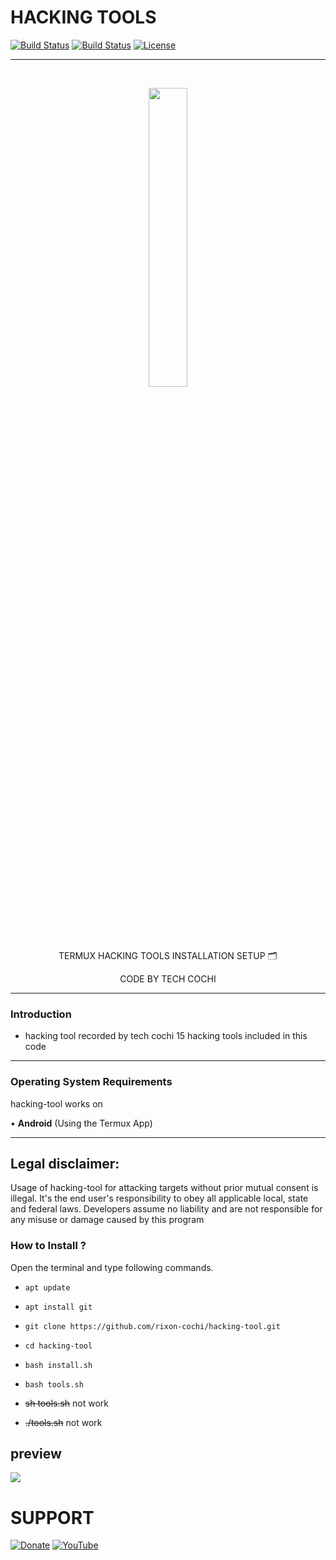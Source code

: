 
# HACKING TOOLS                   

[![Build Status](https://img.shields.io/github/forks/rixon-cochi/hacking-tool.svg)](https://github.com/rixon-cochi/hacking-tool)
[![Build Status](https://img.shields.io/github/stars/rixon-cochi/hacking-tool.svg)](https://github.com/rixon-cochi/hacking-tool)
[![License](https://img.shields.io/github/license/rixon-cochi/b.svg)](https://github.com/rixon-cochi/b)

-----------------------------------------------------------------------------------------------------------------------------------
<br>
<p align="center">
<img width="35%" src="https://i.pinimg.com/originals/93/92/55/939255731017e8a035c18bfb82c1c52b.png"/>
</p>

<p align="center">
      TERMUX HACKING TOOLS INSTALLATION SETUP 🗂️
</p> 
<p align="center">
     CODE BY TECH COCHI  
</p>

------------------------------------------------------------------------------------------------------

### Introduction

* hacking tool recorded by tech cochi
15 hacking tools included in this code

-------------------------------------------------------------------------------------

### Operating System Requirements

hacking-tool works on 

• **Android** (Using the Termux App) <br>

-------------------------------------------------------------------------------------

## Legal disclaimer:

Usage of hacking-tool for attacking targets without prior mutual consent is illegal.
It's the end user's responsibility to obey all applicable local, state and federal laws.
Developers assume no liability and are not responsible for any misuse or damage caused by this program

### How to Install ?

Open the terminal and type following commands.

* `apt update`

* `apt install git`

* `git clone https://github.com/rixon-cochi/hacking-tool.git`

* `cd hacking-tool`

* `bash install.sh`

* `bash tools.sh`

* ~~sh tools.sh~~ not work 

* ~~./tools.sh~~ not work

## preview
![](https://i.pinimg.com/originals/db/4f/04/db4f045299041f244c2b5a33580ff8b8.gif)

# SUPPORT 
[![Donate](https://img.shields.io/badge/paypal-TECH--COCHI-gold?style=for-the-badge&logo=PayPal)](https://www.paypal.me/techcochi)
[![YouTube](https://img.shields.io/badge/youtube-TECH--COCHI-red?style=for-the-badge&logo=youtube)](https://www.youtube.com/c/HYDRAGAMING4U)
